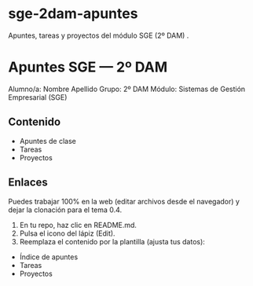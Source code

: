 # sge-2dam-apuntes
Apuntes, tareas y proyectos del módulo SGE (2º DAM) .

# Apuntes SGE — 2º DAM
Alumno/a: Nombre Apellido
Grupo: 2º DAM
Módulo: Sistemas de Gestión Empresarial (SGE)
## Contenido
- Apuntes de clase
- Tareas
- Proyectos
## Enlaces
Puedes trabajar 100% en la web (editar archivos desde el navegador) y dejar la
clonación para el tema 0.4.
1. En tu repo, haz clic en README.md.
2. Pulsa el icono del lápiz (Edit).
3. Reemplaza el contenido por la plantilla (ajusta tus datos):
- Índice de apuntes
- Tareas
- Proyectos
